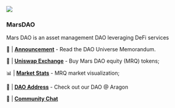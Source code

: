 ![](https://unidao.fund/unidao_logo_64.png)

### MarsDAO

Mars DAO is an asset management DAO leveraging DeFi services



📢 | [**Announcement**](https://github.com/unidao/Documents/blob/master/DAOUniverseMemorandum.pdf) - Read the DAO Universe Memorandum.

🦄 | [**Uniswap Exchange**](https://uniswap.exchange/swap/0x47be00042af431016fb5561b6b47d457ebafcb6e) - Buy Mars DAO equity (MRQ) tokens;

📊 | [**Market Stats**](https://uniswap.info/token/https://uniswap.info/token/0x47be00042af431016fb5561b6b47d457ebafcb6e) - MRQ market visualization;

🤖 | [**DAO Address**](https://mainnet.aragon.org/#/collab19/home/) - Check out our DAO @ Aragon

💬 | [**Community Chat**](https://t.me/unidao_en)
